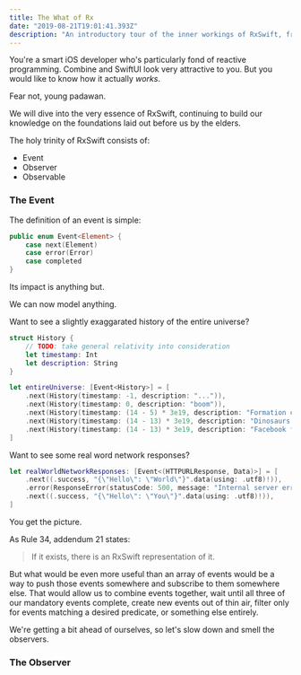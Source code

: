 ```yaml
---
title: The What of Rx
date: "2019-08-21T19:01:41.393Z"
description: "An introductory tour of the inner workings of RxSwift, from the bottom up."
---
```


You're a smart iOS developer who's particularly fond of reactive programming.
Combine and SwiftUI look very attractive to you.
But you would like to know how it actually _works_.

Fear not, young padawan.

We will dive into the very essence of RxSwift, 
continuing to build our knowledge on the foundations
laid out before us by the elders.

The holy trinity of RxSwift consists of:
- Event
- Observer
- Observable

### The Event

The definition of an event is simple:

```swift
public enum Event<Element> {
    case next(Element)
    case error(Error)
    case completed
}
```

Its impact is anything but.

We can now model anything. 

Want to see a slightly exaggarated history of the entire universe?

```swift
struct History {
    // TODO: take general relativity into consideration
    let timestamp: Int
    let description: String
}

let entireUniverse: [Event<History>] = [
    .next(History(timestamp: -1, description: "...")),
    .next(History(timestamp: 0, description: "boom")),
    .next(History(timestamp: (14 - 5) * 3e19, description: "Formation of Earth")),
    .next(History(timestamp: (14 - 13) * 3e19, description: "Dinosaurs also boom"),
    .next(History(timestamp: (14 - 13) * 3e19, description: "Facebook facing fines in EU"))
]
```

Want to see some real word network responses?

```swift
let realWorldNetworkResponses: [Event<(HTTPURLResponse, Data)>] = [
    .next((.success, "{\"Hello\": \"World\"}".data(using: .utf8)!)),
    .error(ResponseError(statusCode: 500, message: "Internal server error"))
    .next((.success, "{\"Hello\": \"You\"}".data(using: .utf8)!)),
]
```

You get the picture. 

As Rule 34, addendum 21 states:
> If it exists, there is an RxSwift representation of it.

But what would be even more useful than an array of events would be a way to push
those events somewhere and subscribe to them somewhere else.
That would allow us to combine events together, wait until all three of our mandatory
events complete, create new events out of thin air, filter only for events matching
a desired predicate, or something else entirely.

We're getting a bit ahead of ourselves, so let's slow down and smell the observers.


### The Observer

